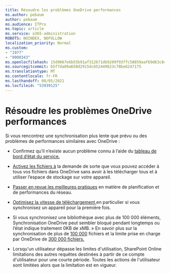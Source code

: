 ```yaml
---
title: Résoudre les problèmes OneDrive performances
ms.author: pebaum
author: pebaum
ms.audience: ITPro
ms.topic: article
ms.service: o365-administration
ROBOTS: NOINDEX, NOFOLLOW
localization_priority: Normal
ms.custom:
- "1977"
- "9000343"
ms.openlocfilehash: 15d9067e6b55b91af312671db9209f93ffc58859aaf69d63c84dbc354aff3dd3
ms.sourcegitcommit: b5f7da89a650d2915dc652449623c78be6247175
ms.translationtype: MT
ms.contentlocale: fr-FR
ms.lasthandoff: 08/05/2021
ms.locfileid: "53939125"
---
```

# <a name="troubleshoot-onedrive-performance"></a>Résoudre les problèmes OneDrive performances

Si vous rencontrez une synchronisation plus lente que prévu ou des problèmes de performances similaires avec OneDrive :

- Confirmez qu’il n’existe aucun problème connu à l’aide du [tableau de bord d’état du service.](https://portal.office.com/adminportal/home?ref=/servicehealth)

- [Activez les fichiers à](https://support.office.com/article/save-disk-space-with-onedrive-files-on-demand-for-windows-10-0e6860d3-d9f3-4971-b321-7092438fb38e) la demande de sorte que vous pouvez accéder à tous vos fichiers dans OneDrive sans avoir à les télécharger tous et à utiliser l’espace de stockage sur votre appareil.

- [Passer en revue les meilleures pratiques](https://docs.microsoft.com/office365/enterprise/network-planning-and-performance) en matière de planification et de performances du réseau.

- [Optimisez la vitesse de téléchargement,](https://support.office.com/article/maximize-upload-and-download-speed-8eeadfb8-501f-406d-997b-98ab6ff67f43)en particulier si vous synchronisez un appareil pour la première fois.

- Si vous synchronisez une bibliothèque avec plus de 100 000 éléments, Synchronisation OneDrive peut sembler bloqué pendant longtemps ou l’état indique traitement 0KB de xMB. » En savoir plus sur la synchronisation de plus de [100 000](https://support.office.com/article/invalid-file-names-and-file-types-in-onedrive-onedrive-for-business-and-sharepoint-64883a5d-228e-48f5-b3d2-eb39e07630fa) fichiers et la limite prise en charge par OneDrive de [300 000 fichiers.](https://support.office.com/article/invalid-file-names-and-file-types-in-onedrive-onedrive-for-business-and-sharepoint-64883a5d-228e-48f5-b3d2-eb39e07630fa)

- Lorsqu'un utilisateur dépasse les limites d'utilisation, SharePoint Online limitations des autres requêtes destinées à partir de ce compte d'utilisateur pour une courte période. Toutes les actions de l'utilisateur sont limitées alors que la limitation est en vigueur.
